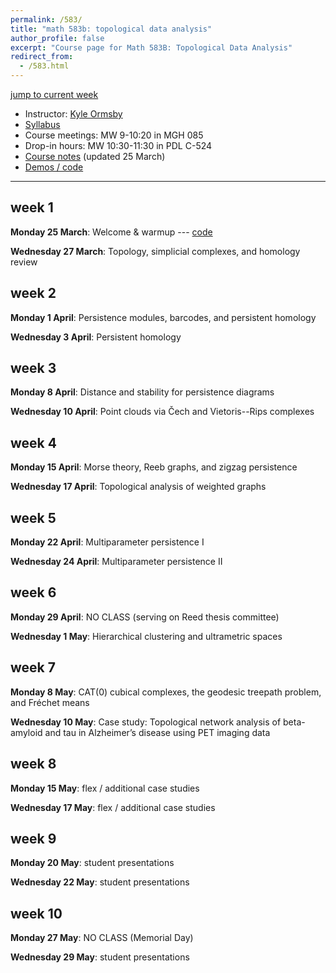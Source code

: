 ```yaml
---
permalink: /583/
title: "math 583b: topological data analysis"
author_profile: false
excerpt: "Course page for Math 583B: Topological Data Analysis"
redirect_from: 
  - /583.html
---
```


[jump to current week](#week-1)  

  - Instructor: [Kyle Ormsby](kyleormsby.github.io)
  - [Syllabus](/files/583/583Bsyllabus.pdf)
  - Course meetings: MW 9-10:20 in MGH 085
  - Drop-in hours: MW 10:30-11:30 in PDL C-524
  - [Course notes](/files/583/tda_notes.pdf) (updated 25 March)
  - [Demos / code](https://github.com/kyleormsby/math583)

---

## week 1

**Monday 25 March**: Welcome & warmup --- [code](https://github.com/kyleormsby/math583/blob/main/Lecture1.ipynb)

**Wednesday 27 March**: Topology, simplicial complexes, and homology review

## week 2

**Monday 1 April**: Persistence modules, barcodes, and persistent homology

**Wednesday 3 April**: Persistent homology

## week 3

**Monday 8 April**: Distance and stability for persistence diagrams

**Wednesday 10 April**: Point clouds via Čech and Vietoris--Rips complexes

## week 4

**Monday 15 April**: Morse theory, Reeb graphs, and zigzag persistence

**Wednesday 17 April**: Topological analysis of weighted graphs

## week 5

**Monday 22 April**: Multiparameter persistence I

**Wednesday 24 April**: Multiparameter persistence II

## week 6

**Monday 29 April**: NO CLASS (serving on Reed thesis committee)

**Wednesday 1 May**: Hierarchical clustering and ultrametric spaces

## week 7

**Monday 8 May**: CAT(0) cubical complexes, the geodesic treepath problem, and Fréchet means

**Wednesday 10 May**: Case study: Topological network analysis of beta-amyloid and tau in Alzheimer’s disease using PET imaging data

## week 8

**Monday 15 May**: flex / additional case studies

**Wednesday 17 May**: flex / additional case studies

## week 9

**Monday 20 May**: student presentations

**Wednesday 22 May**: student presentations

## week 10

**Monday 27 May**: NO CLASS (Memorial Day)

**Wednesday 29 May**: student presentations